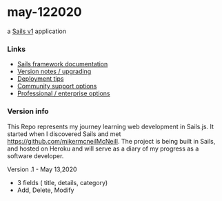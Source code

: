 # may-122020

a [Sails v1](https://sailsjs.com) application


### Links

+ [Sails framework documentation](https://sailsjs.com/get-started)
+ [Version notes / upgrading](https://sailsjs.com/documentation/upgrading)
+ [Deployment tips](https://sailsjs.com/documentation/concepts/deployment)
+ [Community support options](https://sailsjs.com/support)
+ [Professional / enterprise options](https://sailsjs.com/enterprise)


### Version info

This Repo represents my journey learning web development in Sails.js.   It started when I discovered Sails and met https://github.com/mikermcneilMcNeill.   The project is being built in Sails, and hosted on Heroku and will serve as a diary of my progress as a software developer.   

Version .1 - May 13,2020
- 3 fields ( title, details, category)
- Add, Delete, Modify


